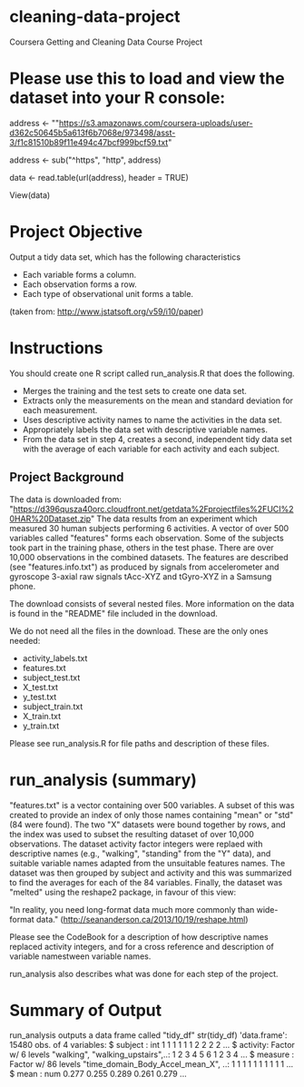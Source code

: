 # cleaning-data-project
Coursera Getting and Cleaning Data Course Project

# Please use this to load and view the dataset into your R console:

address <- ""https://s3.amazonaws.com/coursera-uploads/user-d362c50645b5a613f6b7068e/973498/asst-3/f1c81510b89f11e494c47bcf999bcf59.txt"

address <- sub("^https", "http", address)

data <- read.table(url(address), header = TRUE)

View(data)

# Project Objective
Output a tidy data set, which has the following characteristics

 * Each variable forms a column.
 * Each observation forms a row.
 * Each type of observational unit forms a table.

 (taken from: http://www.jstatsoft.org/v59/i10/paper)

# Instructions
You should create one R script called run_analysis.R that does the following.
 * Merges the training and the test sets to create one data set.
 * Extracts only the measurements on the mean and standard deviation for each measurement.
 * Uses descriptive activity names to name the activities in the data set.
 * Appropriately labels the data set with descriptive variable names. 
 * From the data set in step 4, creates a second, independent tidy data set with the average of each variable for each activity and each subject.

## Project Background
The data is downloaded from:
"https://d396qusza40orc.cloudfront.net/getdata%2Fprojectfiles%2FUCI%20HAR%20Dataset.zip"
The data results from an experiment which measured 30 human subjects performing 6 activities. A vector of over 500 variables called "features" forms each observation. Some of the subjects took part in the training phase, others in the test phase. There are over 10,000 observations in the combined datasets.
The features are described (see "features.info.txt") as produced by signals from accelerometer and gyroscope 3-axial raw signals tAcc-XYZ and tGyro-XYZ in a Samsung phone.

The download consists of several nested files. More information on the data is found in the "README" file included in the download.

We do not need all the files in the download. These are the only ones needed:
 * activity_labels.txt    
 * features.txt           
 * subject_test.txt  
 * X_test.txt        
 * y_test.txt        
 * subject_train.txt
 * X_train.txt      
 * y_train.txt 
      
Please see run_analysis.R for file paths and description of these files.      

# run_analysis (summary)
"features.txt" is a vector containing over 500 variables. A subset of this was created to provide an index of only those names containing "mean" or "std" (84 were found).
The two "X" datasets were bound together by rows, and the index was used to subset the resulting dataset of over 10,000 observations.
The dataset activity factor integers were replaed with descriptive names (e.g., "walking", "standing" from the "Y" data), and suitable variable names adapted from the unsuitable features names.
The dataset was then grouped by subject and activity and this was summarized to find the averages for each of the 84 variables.
Finally, the dataset was "melted" using the reshape2 package, in favour of this view:

"In reality, you need long-format data much more commonly than wide-format data."
(http://seananderson.ca/2013/10/19/reshape.html)

Please see the CodeBook for a description of how descriptive names replaced activity integers, and for a cross reference and description of variable namestween variable names.

run_analysis also describes what was done for each step of the project.

# Summary of Output
run_analysis outputs a data frame called "tidy_df"
str(tidy_df)
'data.frame':      15480 obs. of  4 variables:
      $ subject : int  1 1 1 1 1 1 2 2 2 2 ...
      $ activity: Factor w/ 6 levels "walking",
                  "walking_upstairs",..: 1 2 3 4 5 6 1 2 3 4 ...
      $ measure : Factor w/ 86 levels "time_domain_Body_Accel_mean_X",
                   ..: 1 1 1 1 1 1 1 1 1 1 ...
      $ mean    : num  0.277 0.255 0.289 0.261 0.279 ...